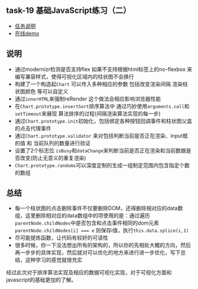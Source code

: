 ## task-19  基础JavaScript练习（二）

 * [任务说明](http://ife.baidu.com/task/detail?taskId=19)
 * [在线demo](http://hisimmer.com/IFE-2016/stage-2/task-19/)

## 说明

 * 通过modernizr检测是否支持flex 如果不支持根据html标签上的no-flexbox 来编写兼容样式，使得可视化区域内的柱状图不会换行
 * 构建了一个构造起`Chart` 可以传入多种相应的参数 包括改变渲染间隔 渲染柱状图颜色 等可以自定义
 * 通过`innerHTML`来强制reRender 这个做法会相应影响浏览器性能 
 * 在`Chart.prototype.insertSort`排序算法中 通过巧妙使用`arguments.call`和 `setTimeout`来展现 算法排序的过程(间隔渲染算法实现的每一步)
 * 通过`Chart.prototype.init`初始化，包括绑定各种按钮回调事件和柱状图父盒的点击代理事件
 * 通过`Chart.prototype.validator` 来对包括判断当前是否正在渲染、input框的值 和 当前队列的数量进行验证
 * 设置了2个标志位 `isBusy`和`dataChange`来判断当前是否正在渲染和当前数据是否改变(防止无意义的重复渲染)
 * `Chart.prototype.randoms`可以深度定制的生成一组制定范围内包含指定个数的数组

## 总结

 * 每一个柱状图的点击删除事件不仅要删除DOM，还得删除相对应的data数组，这里删除相对应的data数组中的项使用的是：通过遍历`parentNode.childNodes`中是否包含和点击事件相同的dom元素 `parentNode.childNodes[i] === e` 则保存i值，执行`this.data.splice(i,1)`
 * 尽可能提炼函数，让代码有较好的可读性
 * 很多时候，你一下没法想出所有的架构的，所以你的先相处大概的方向，然后再一步步的具体实现，然后就对可以优化的地方来进行进一步优化，写下总结，这种学习的感觉就很充实

经过此次对于排序算法实现及相应的数据可视化实现，对于可视化方面和javascript的基础更加的了解。

